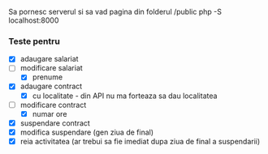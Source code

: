 Sa pornesc serverul si sa vad pagina din folderul /public
php -S localhost:8000

### Teste pentru

- [x]  adaugare salariat
- [ ]  modificare salariat
    - [x]  prenume
- [x]  adaugare contract
    - [x] cu localitate - din API nu ma forteaza sa dau localitatea
- [ ]  modificare contract
    - [x]  numar ore
- [x]  suspendare contract
- [x]  modifica suspendare (gen ziua de final)
- [x]  reia activitatea (ar trebui sa fie imediat dupa ziua de final a suspendarii)
